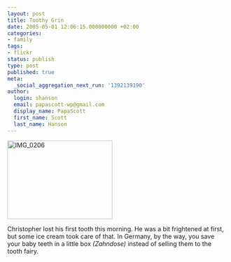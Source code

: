 ```yaml
---
layout: post
title: Toothy Grin
date: 2005-05-01 12:06:15.000000000 +02:00
categories:
- family
tags:
- flickr
status: publish
type: post
published: true
meta:
  _social_aggregation_next_run: '1392139190'
author:
  login: shanson
  email: papascott-wp@gmail.com
  display_name: PapaScott
  first_name: Scott
  last_name: Hanson
---
```

<p><a href="http://www.flickr.com/photos/papascott/11741568/" title="Flickr"><img src="http://photos8.flickr.com/11741568_42cc2e8d10_m.jpg" border="0" width="240" height="180" alt="IMG_0206" /></a></p>
<p>Christopher lost his first tooth this morning. He was a bit frightened at first, but some ice cream took care of that. In Germany, by the way,  you save your baby teeth in a little box <em>(Zahndose)</em> instead of selling them to the tooth fairy.</p>
